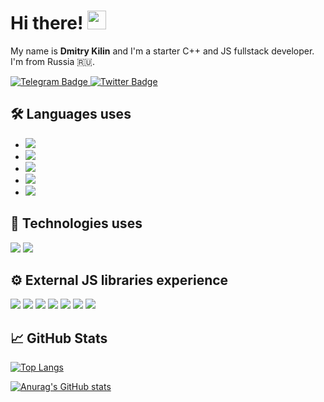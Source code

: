 # Hi there! <img src="https://raw.githubusercontent.com/MartinHeinz/MartinHeinz/master/wave.gif" width="30px" height="30px" />

My name is __Dmitry Kilin__ and I'm a starter C++ and JS fullstack developer. I'm from Russia 🇷🇺.
<div>  
  <a href="https://t.me/dmitrykilin">
    <img src="https://img.shields.io/badge/telegram-red?style=for-the-badge&logo=telegram&logoColor=white" alt="Telegram Badge"/>
  </a>
  <a href="https://twitter.com/DimitryKilin">
    <img src="https://img.shields.io/badge/Twitter-blue?style=for-the-badge&logo=twitter&logoColor=white" alt="Twitter Badge"/>
  </a>
</div>


## 🛠️ Languages uses
- [![](https://img.shields.io/badge/Code-C%2B%2B-informational?style=flat&logo=cplusplus&logoColor=white&color=00599C)](https://isocpp.org/about)
- [![](https://img.shields.io/badge/Code-HTML5-informational?style=flat&logo=html5&logoColor=white&color=2bbc8a)](https://www.w3.org/TR/2011/WD-html5-20110405/)
- [![](https://img.shields.io/badge/Code-CSS-informational?style=flat&logo=css3&logoColor=white&color=2bbc8a)](https://www.w3.org/Style/CSS/specs.en.html)
- [![](https://img.shields.io/badge/Code-JavaScript-informational?style=flat&logo=javascript&logoColor=white&color=2bbc8a)](https://www.ecma-international.org)
- [![](https://img.shields.io/badge/Code-TypeScript-informational?style=flat&logo=typescript&logoColor=white&color=2bbc8a)](https://www.typescriptlang.org)

## 🔧 Technologies uses
[![](https://img.shields.io/badge/Code-React-informational?style=flat&logo=react&logoColor=white&color=yellow)](https://reactjs.org)
[![](https://img.shields.io/badge/Code-WebSocket-informational?style=flat&logoColor=white&color=yellow)](https://websockets.spec.whatwg.org)

## ⚙️ External JS libraries experience
[![](https://img.shields.io/badge/Tools-Redux-informational?style=flat&logo=redux&logoColor=white&color=informational)](https://redux.js.org)
[![](https://img.shields.io/badge/Tools-ReactRouter-informational?style=flat&logo=reactrouter&logoColor=white&color=informational)](https://reactrouter.com/en/main)
[![](https://img.shields.io/badge/Tools-ReactDnD-informational?style=flat&logo=reactdnd&logoColor=white&color=informational)](https://react-dnd.github.io/react-dnd/about)
[![](https://img.shields.io/badge/Tools-DayJS-informational?style=flat&logo=reactdnd&logoColor=white&color=informational)](https://day.js.org/en/)
[![](https://img.shields.io/badge/Tools-LeafLet-informational?style=flat&logoColor=white&color=informational)](https://mourner.github.io/Leaflet/index.html)
[![](https://img.shields.io/badge/Tools-ReactToastify-informational?style=flat&logoColor=white&color=informational)](https://github.com/fkhadra/react-toastify#readme)
 [![](https://img.shields.io/badge/Tools-ReactYandexMaps-informational?style=flat&logoColor=white&color=informational)]([https://github.com/fkhadra/react-toastify#readme](https://react-yandex-maps.vercel.app/?path=/story/getting-started--page))

## &#x1f4c8; GitHub Stats

[![Top Langs](https://github-readme-stats.vercel.app/api/top-langs/?username=kildim&layout=compact&theme=vision-friendly-dark)](https://github.com/anuraghazra/github-readme-stats)

[![Anurag's GitHub stats](https://github-readme-stats.vercel.app/api?username=kildim&theme=vision-friendly-dark)](https://github.com/anuraghazra/github-readme-stats)

